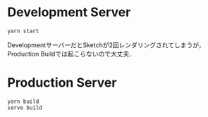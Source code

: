 # Development Server

```
yarn start
```

DevelopmentサーバーだとSketchが2回レンダリングされてしまうが，Production Buildでは起こらないので大丈夫．

# Production Server

```
yarn build
serve build
```
